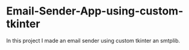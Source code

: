 # Email-Sender-App-using-custom-tkinter
In this project I made an email sender using custom tkinter an smtplib.
